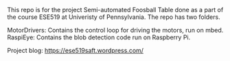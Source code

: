 This repo is for the project Semi-automated Foosball Table done as a part of the course ESE519 at Univeristy of Pennsylvania. The repo has two folders.

MotorDrivers:   Contains the control loop for driving the motors, run on mbed.
RaspiEye:       Contains the blob detection code run on Raspberry Pi.

Project blog: https://ese519saft.wordpress.com/
